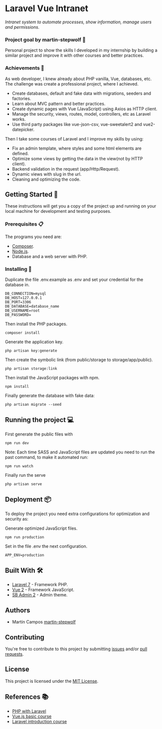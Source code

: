 # Laravel Vue Intranet

_Intranet system to automate processes, show information, manage users and permissions._

### Project goal by martin-stepwolf :goal_net:

Personal project to show the skills I developed in my internship by building a similar project and improve it with other courses and better practices. 

### Achievements :star2:

As web developer, I knew already about PHP vanilla, Vue, databases, etc.
The challenge was create a professional project, where I achieved.

- Create databases, default and fake data with migrations, seeders and factories.
- Learn about MVC pattern and better practices.
- Create dynamic pages with Vue (JavaScript) using Axios as HTTP client.
- Manage the security, views, routes, model, controllers, etc as Laravel works.
- Use third party packages like vue-json-csv, vue-sweetalert2 and vue2-datepicker.

Then I take some courses of Laravel and I improve my skills by using:

- Fix an admin template, where styles and some html elements are defined.
- Optimize some views by getting the data in the view(not by HTTP client).
- Backend validation in the request (app/Http/Request).
- Dynamic views with slug in the url.
- Cleaning and optimizing the code.

## Getting Started :rocket:

These instructions will get you a copy of the project up and running on your local machine for development and testing purposes.

### Prerequisites :clipboard:

The programs you need are:

-   [Composer](https://getcomposer.org/download/).
-   [Node.js](https://nodejs.org/en/download/).
-   Database and a web server with PHP.

### Installing 🔧

Duplicate the file .env.example as .env and set your credential for the database in.

```
DB_CONNECTION=mysql
DB_HOST=127.0.0.1
DB_PORT=3306
DB_DATABASE=database_name
DB_USERNAME=root
DB_PASSWORD=
```

Then install the PHP packages.

```
composer install
```

Generate the application key.

```
php artisan key:generate
```

Then create the symbolic link (from public/storage to storage/app/public).

```
php artisan storage:link
```

Then install the JavaScript packages with npm.

```
npm install
```

Finally generate the database with fake data:

```
php artisan migrate --seed
```

## Running the project :computer:

First generate the public files with

```
npm run dev
```

Note: Each time SASS and JavaScript files are updated you need to run the past command, to make it automated run:

```
npm run watch
```

Finally run the serve

```
php artisan serve
```

## Deployment 📦

To deploy the project you need extra configurations for optimization and security as:

Generate optimized JavaScript files.

```
npm run production
```

Set in the file .env the next configuration.

```
APP_ENV=production
```

## Built With 🛠️

-   [Laravel 7](https://laravel.com/) - Framework PHP.
-   [Vue 2](https://vuejs.org/) - Framework JavaScript.
-   [SB Admin 2](https://startbootstrap.com/themes/sb-admin-2/) - Admin theme.

## Authors

-   Martín Campos [martin-stepwolf](https://github.com/martin-stepwolf)

## Contributing

You're free to contribute to this project by submitting [issues](https://github.com/martin-stepwolf/laravel-vue-intranet/issues) and/or [pull requests](https://github.com/martin-stepwolf/laravel-vue-intranet/pulls).

## License

This project is licensed under the [MIT License](https://choosealicense.com/licenses/mit/).

## References :books:

- [PHP with Laravel](https://platzi.com/clases/curso-php-laravel/)
- [Vue.js basic course](https://platzi.com/clases/vuejs/)
- [Laravel introduction course](https://platzi.com/clases/curso-php-laravel/)
